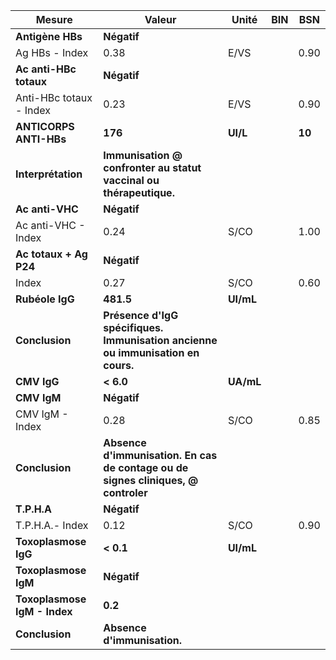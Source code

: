 |           Mesure           |                                      Valeur                                     |  Unité  |BIN|  BSN |
|----------------------------|---------------------------------------------------------------------------------|---------|---|------|
|      **Antigène HBs**      |                                   **Négatif**                                   |         |   |      |
|       Ag HBs - Index       |                                       0.38                                      |   E/VS  |   | 0.90 |
|   **Ac anti-HBc totaux**   |                                   **Négatif**                                   |         |   |      |
|   Anti-HBc totaux - Index  |                                       0.23                                      |   E/VS  |   | 0.90 |
|   **ANTICORPS ANTI-HBs**   |                                     **176**                                     | **UI/L**|   |**10**|
|     **Interprétation**     |        **Immunisation @ confronter au statut vaccinal ou thérapeutique.**       |         |   |      |
|       **Ac anti-VHC**      |                                   **Négatif**                                   |         |   |      |
|     Ac anti-VHC - Index    |                                       0.24                                      |   S/CO  |   | 1.00 |
|   **Ac totaux + Ag P24**   |                                   **Négatif**                                   |         |   |      |
|            Index           |                                       0.27                                      |   S/CO  |   | 0.60 |
|       **Rubéole IgG**      |                                    **481.5**                                    |**UI/mL**|   |      |
|       **Conclusion**       | **Présence d'IgG spécifiques. Immunisation ancienne ou immunisation en cours.** |         |   |      |
|         **CMV IgG**        |                                    **< 6.0**                                    |**UA/mL**|   |      |
|         **CMV IgM**        |                                   **Négatif**                                   |         |   |      |
|       CMV IgM - Index      |                                       0.28                                      |   S/CO  |   | 0.85 |
|       **Conclusion**       |**Absence d'immunisation. En cas de contage ou de signes cliniques, @ controler**|         |   |      |
|         **T.P.H.A**        |                                   **Négatif**                                   |         |   |      |
|       T.P.H.A.- Index      |                                       0.12                                      |   S/CO  |   | 0.90 |
|    **Toxoplasmose IgG**    |                                    **< 0.1**                                    |**UI/mL**|   |      |
|    **Toxoplasmose IgM**    |                                   **Négatif**                                   |         |   |      |
|**Toxoplasmose IgM - Index**|                                     **0.2**                                     |         |   |      |
|       **Conclusion**       |                           **Absence d'immunisation.**                           |         |   |      |